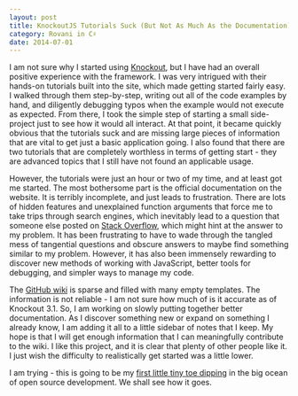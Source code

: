 ```yaml
---
layout: post
title: KnockoutJS Tutorials Suck (But Not As Much As the Documentation)
category: Rovani in C♯
date: 2014-07-01
---
```


I am not sure why I started using [Knockout](http://knockoutjs.com/), but I have had an overall positive experience with the framework.  I was very intrigued with their hands-on tutorials built into the site, which made getting started fairly easy.  I walked through them step-by-step, writing out all of the code examples by hand, and diligently debugging typos when the example would not execute as expected.  From there, I took the simple step of starting a small side-project just to see how it would all interact.  At that point, it became quickly obvious that the tutorials suck and are missing large pieces of information that are vital to get just a basic application going.  I also found that there are two tutorials that are completely worthless in terms of getting start - they are advanced topics that I still have not found an applicable usage.


However, the tutorials were just an hour or two of my time, and at least got me started.  The most bothersome part is the official documentation on the website.  It is terribly incomplete, and just leads to frustration.  There are lots of hidden features and unexplained function arguments that force me to take trips through search engines, which inevitably lead to a question that someone else posted on [Stack Overflow](http://stackoverflow.com/questions/tagged/knockout.js), which might hint at the answer to my problem.  It has been frustrating to have to wade through the tangled mess of tangential questions and obscure answers to maybe find something similar to my problem.  However, it has also been immensely rewarding to discover new methods of working with JavaScript, better tools for debugging, and simpler ways to manage my code.

The [GitHub wiki](https://github.com/knockout/knockout/wiki) is sparse and filled with many empty templates.  The information is not reliable - I am not sure how much of is it accurate as of Knockout 3.1.  So, I am working on slowly putting together better documentation.  As I discover something new or expand on something I already know, I am adding it all to a little sidebar of notes that I keep.  My hope is that I will get enough information that I can meaningfully contribute to the wiki.  I like this project, and it is clear that plenty of other people like it.  I just wish the difficulty to realistically get started was a little lower.

I am trying - this is going to be my [first little tiny toe dipping](http://opensource.com/life/14/1/get-involved-open-source-2014) in the big ocean of open source development.  We shall see how it goes.